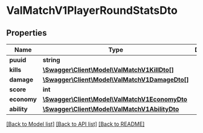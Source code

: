 # ValMatchV1PlayerRoundStatsDto

## Properties
Name | Type | Description | Notes
------------ | ------------- | ------------- | -------------
**puuid** | **string** |  | 
**kills** | [**\Swagger\Client\Model\ValMatchV1KillDto[]**](ValMatchV1KillDto.md) |  | 
**damage** | [**\Swagger\Client\Model\ValMatchV1DamageDto[]**](ValMatchV1DamageDto.md) |  | 
**score** | **int** |  | 
**economy** | [**\Swagger\Client\Model\ValMatchV1EconomyDto**](ValMatchV1EconomyDto.md) |  | 
**ability** | [**\Swagger\Client\Model\ValMatchV1AbilityDto**](ValMatchV1AbilityDto.md) |  | 

[[Back to Model list]](../README.md#documentation-for-models) [[Back to API list]](../README.md#documentation-for-api-endpoints) [[Back to README]](../README.md)


